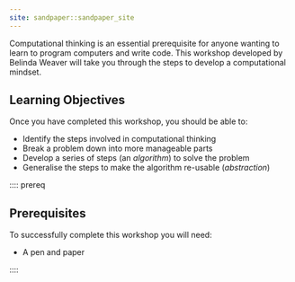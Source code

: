 ```yaml
---
site: sandpaper::sandpaper_site
---
```


Computational thinking is an essential prerequisite for anyone wanting to learn to program computers and write code. 
This workshop developed by Belinda Weaver will take you through the steps to develop a computational mindset.

## Learning Objectives

Once you have completed this workshop, you should be able to:

- Identify the steps involved in computational thinking
- Break a problem down into more manageable parts
- Develop a series of steps (an *algorithm*) to solve the problem
- Generalise the steps to make the algorithm re-usable (*abstraction*)

:::: prereq

## Prerequisites

To successfully complete this workshop you will need: 

- A pen and paper

::::

